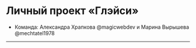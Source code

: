 # Личный проект «Глэйси»

* Команда: Александра Храпкова @magicwebdev и Марина Вырышева @mechtatel1978  

---

